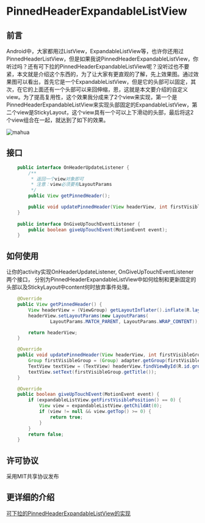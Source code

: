 PinnedHeaderExpandableListView
==============================
## 前言
Android中，大家都用过ListView，ExpandableListView等，也许你还用过PinnedHeaderListView，但是如果我说PinnedHeaderExpandableListView，你听过吗？还有可下拉的PinnedHeaderExpandableListView呢？没听过也不要紧，本文就是介绍这个东西的，为了让大家有更直观的了解，先上效果图。通过效果图可以看出，首先它是一个ExpandableListView，但是它的头部可以固定，其次，在它的上面还有一个头部可以来回伸缩，恩，这就是本文要介绍的自定义view。为了提高复用性，这个效果我分成来了2个view来实现，第一个是PinnedHeaderExpandableListView来实现头部固定的ExpandableListView，第二个view是StickyLayout，这个view具有一个可以上下滑动的头部，最后将这2个view组合在一起，就达到了如下的效果。

![mahua](http://img.blog.csdn.net/20140511151546843?watermark/2/text/aHR0cDovL2Jsb2cuY3Nkbi5uZXQvc2luZ3doYXRpd2FubmE=/font/5a6L5L2T/fontsize/400/fill/I0JBQkFCMA==/dissolve/70/gravity/SouthEast)

## 接口
```java
    public interface OnHeaderUpdateListener {
        /**
         * 返回一个view对象即可
         * 注意：view必须要有LayoutParams
         */
        public View getPinnedHeader();

        public void updatePinnedHeader(View headerView, int firstVisibleGroupPos);
    }
    
    public interface OnGiveUpTouchEventListener {
        public boolean giveUpTouchEvent(MotionEvent event);
    }
```
## 如何使用
让你的activity实现OnHeaderUpdateListener, OnGiveUpTouchEventListener两个接口，
分别为PinnedHeaderExpandableListView中如何绘制和更新固定的头部以及StickyLayout中content何时放弃事件处理。
```java
    @Override
    public View getPinnedHeader() {
        View headerView = (ViewGroup) getLayoutInflater().inflate(R.layout.group, null);
        headerView.setLayoutParams(new LayoutParams(
                LayoutParams.MATCH_PARENT, LayoutParams.WRAP_CONTENT));

        return headerView;
    }

    @Override
    public void updatePinnedHeader(View headerView, int firstVisibleGroupPos) {
        Group firstVisibleGroup = (Group) adapter.getGroup(firstVisibleGroupPos);
        TextView textView = (TextView) headerView.findViewById(R.id.group);
        textView.setText(firstVisibleGroup.getTitle());
    }

    @Override
    public boolean giveUpTouchEvent(MotionEvent event) {
        if (expandableListView.getFirstVisiblePosition() == 0) {
            View view = expandableListView.getChildAt(0);
            if (view != null && view.getTop() >= 0) {
                return true;
            }
        }
        return false;
    }
```
## 许可协议
采用MIT共享协议发布
## 更详细的介绍
[可下拉的PinnedHeaderExpandableListView的实现](http://blog.csdn.net/singwhatiwanna/article/details/25546871)
